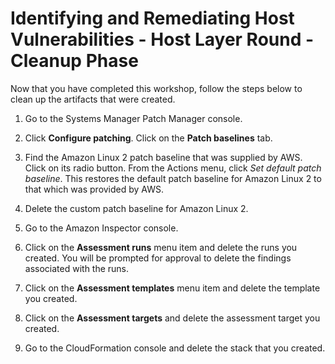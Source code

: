 # Identifying and Remediating Host Vulnerabilities - Host Layer Round - Cleanup Phase

Now that you have completed this workshop, follow the steps below to clean up the artifacts that were created.

1.  Go to the Systems Manager Patch Manager console.

2.  Click **Configure patching**.  Click on the **Patch baselines** tab.

2.  Find the Amazon Linux 2 patch baseline that was supplied by AWS.  Click on its radio button.  From the Actions menu, click *Set default patch baseline*.  This restores the default patch baseline for Amazon Linux 2 to that which was provided by AWS.

3.  Delete the custom patch baseline for Amazon Linux 2.

4.  Go to the Amazon Inspector console.

5.  Click on the **Assessment runs** menu item and delete the runs you created.  You will be prompted for approval to delete the findings associated with the runs.

6.  Click on the **Assessment templates** menu item and delete the template you created.

7.  Click on the **Assessment targets** and delete the assessment target you created.

8.  Go to the CloudFormation console and delete the stack that you created.

